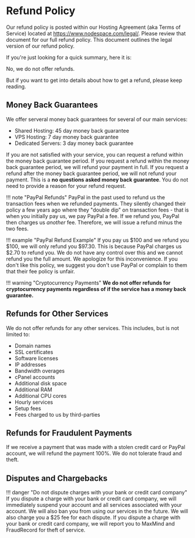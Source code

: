 # Refund Policy

Our refund policy is posted within our Hosting Agreement (aka Terms of Service) located at https://www.nodespace.com/legal/. Please review that document for our full refund policy. This document outlines the legal version of our refund policy. 

If you're just looking for a quick summary, here it is:

No, we do not offer refunds.

But if you want to get into details about how to get a refund, please keep reading.

## Money Back Guarantees

We offer serveral money back guarantees for several of our main services:

- Shared Hosting: 45 day money back guarantee
- VPS Hosting: 7 day money back guarantee
- Dedicated Servers: 3 day money back guarantee

If you are not satisfied with your service, you can request a refund within the money back guarantee period. If you request a refund within the money back guarantee period, we will refund your payment in full. If you request a refund after the money back guarantee period, we will not refund your payment. This is a **no questions asked money back guarantee**. You do not need to provide a reason for your refund request.

!!! note "PayPal Refunds"
    PayPal in the past used to refund us the transaction fees when we refunded payments. They silently changed their policy a few years ago where they "double dip" on transaction fees - that is when you initially pay us, we pay PayPal a fee. If we refund you, PayPal then charges us *another* fee. Therefore, we will issue a refund minus the two fees.

!!! example "PayPal Refund Example"
    If you pay us $100 and we refund you $100, we will only refund you $97.30. This is because PayPal charges us $2.70 to refund you. We do not have any control over this and we cannot refund you the full amount. We apologize for this inconvenience. If you don't like this policy, we suggest you don't use PayPal or complain to them that their fee policy is unfair.

!!! warning "Cryptocurrency Payments"
    **We do not offer refunds for cryptocurrency payments regardless of if the service has a money back guarantee.**

## Refunds for Other Services

We do not offer refunds for any other services. This includes, but is not limited to:

- Domain names
- SSL certificates
- Software licenses
- IP addresses
- Bandwidth overages
- cPanel accounts
- Additional disk space
- Additional RAM
- Additional CPU cores
- Hourly services
- Setup fees
- Fees charged to us by third-parties

## Refunds for Fraudulent Payments

If we receive a payment that was made with a stolen credit card or PayPal account, we will refund the payment 100%. We do not tolerate fraud and theft.

## Disputes and Chargebacks

!!! danger "Do not dispute charges with your bank or credit card company"
    If you dispute a charge with your bank or credit card company, we will immediately suspend your account and all services associated with your account. We will also ban you from using our services in the future. We will also charge you a $25 fee for each dispute. If you dispute a charge with your bank or credit card company, we will report you to MaxMind and FraudRecord for theft of service.

